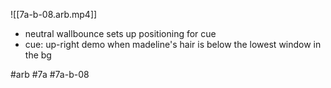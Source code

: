 

![[7a-b-08.arb.mp4]]

* neutral wallbounce sets up positioning for cue
* cue: up-right demo when madeline's hair is below the lowest window in the bg

#arb #7a #7a-b-08

